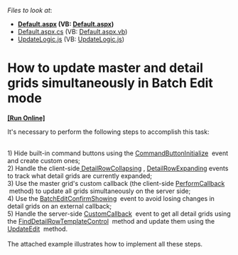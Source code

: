 <!-- default file list -->
*Files to look at*:

* **[Default.aspx](./CS/WebSite/Default.aspx) (VB: [Default.aspx](./VB/WebSite/Default.aspx))**
* [Default.aspx.cs](./CS/WebSite/Default.aspx.cs) (VB: [Default.aspx.vb](./VB/WebSite/Default.aspx.vb))
* [UpdateLogic.js](./CS/WebSite/UpdateLogic.js) (VB: [UpdateLogic.js](./VB/WebSite/UpdateLogic.js))
<!-- default file list end -->
# How to update master and detail grids simultaneously in Batch Edit mode
<!-- run online -->
**[[Run Online]](https://codecentral.devexpress.com/t146190/)**
<!-- run online end -->


<p>It's necessary to perform the following steps to accomplish this task:</p>
<p><br />1) Hide built-in command buttons using the <a href="https://documentation.devexpress.com/#AspNet/DevExpressWebASPxGridViewASPxGridView_CommandButtonInitializetopic">CommandButtonInitialize</a>  event and create custom ones;<br />2) Handle the client-side<a href="https://documentation.devexpress.com/#AspNet/DevExpressWebASPxGridViewScriptsASPxClientGridView_DetailRowCollapsingtopic"> DetailRowCollapsing</a> , <a href="https://documentation.devexpress.com/#AspNet/DevExpressWebASPxGridViewScriptsASPxClientGridView_DetailRowExpandingtopic">DetailRowExpanding</a> events to track what detail grids are currently expanded; <br />3) Use the master grid's custom callback (the client-side <a href="https://documentation.devexpress.com/#AspNet/DevExpressWebASPxGridViewScriptsASPxClientGridView_PerformCallbacktopic">PerformCallback</a>  method) to update all grids simultaneously on the server side;<br />4) Use the <a href="https://documentation.devexpress.com/#AspNet/DevExpressWebASPxGridViewScriptsASPxClientGridView_BatchEditConfirmShowingtopic">BatchEditConfirmShowing</a>  event to avoid losing changes in detail grids on an external callback;<br />5) Handle the server-side <a href="https://documentation.devexpress.com/#AspNet/DevExpressWebASPxGridViewASPxGridView_CustomCallbacktopic">CustomCallback</a>  event to get all detail grids using the <a href="https://documentation.devexpress.com/#AspNet/DevExpressWebASPxGridViewASPxGridView_FindDetailRowTemplateControltopic">FindDetailRowTemplateControl</a>  method and update them using the <a href="https://documentation.devexpress.com/#AspNet/DevExpressWebASPxGridViewASPxGridView_UpdateEdittopic">UpdateEdit</a>  method.<br /><br />The attached example illustrates how to implement all these steps. </p>

<br/>


